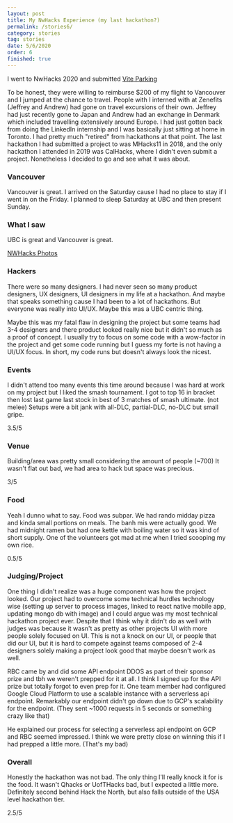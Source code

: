 ```yaml
---
layout: post
title: My NwHacks Experience (my last hackathon?)
permalink: /stories6/
category: stories
tag: stories
date: 5/6/2020
order: 6
finished: true
---
```


I went to NwHacks 2020 and submitted [Vite Parking](https://devpost.com/software/viteparking)

To be honest, they were willing to reimburse $200 of my flight to Vancouver and I jumped at the chance to travel. People with I interned with at Zenefits (Jeffrey and Andrew) had gone on travel excursions of their own. Jeffrey had just recently gone to Japan and Andrew had an exchange in Denmark which included travelling extensively around Europe. I had just gotten back from doing the LinkedIn internship and I was basically just sitting at home in Toronto. I had pretty much "retired" from hackathons at that point. The last hackathon I had submitted a project to was MHacks11 in 2018, and the only hackathon I attended in 2019 was CalHacks, where I didn't even submit a project. Nonetheless I decided to go and see what it was about.

### Vancouver

Vancouver is great. I arrived on the Saturday cause I had no place to stay if I went in on the Friday. I planned to sleep Saturday at UBC and then present Sunday.

### What I saw

UBC is great and Vancouver is great.

[NWHacks Photos](/nwhacks)

### Hackers

There were so many designers. I had never seen so many product designers, UX designers, UI designers in my life at a hackathon. And maybe that speaks something cause I had been to a lot of hackathons. But everyone was really into UI/UX. Maybe this was a UBC centric thing.

Maybe this was my fatal flaw in designing the project but some teams had 3-4 designers and there product looked really nice but it didn't so much as a proof of concept. I usually try to focus on some code with a wow-factor in the project and get some code running but I guess my forte is not having a UI/UX focus. In short, my code runs but doesn't always look the nicest.

### Events

I didn't attend too many events this time around because I was hard at work on my project but I liked the smash tournament. I got to top 16 in bracket then lost last game last stock in best of 3 matches of smash ultimate. (not melee) Setups were a bit jank with all-DLC, partial-DLC, no-DLC but small gripe.

3.5/5

### Venue

Building/area was pretty small considering the amount of people (~700) It wasn't flat out bad, we had area to hack but space was precious.

3/5

### Food

Yeah I dunno what to say. Food was subpar. We had rando midday pizza and kinda small portions on meals. The banh mis were actually good. We had midnight ramen but had one kettle with boiling water so it was kind of short supply. One of the volunteers got mad at me when I tried scooping my own rice.

0.5/5

### Judging/Project

One thing I didn't realize was a huge component was how the project looked. Our project had to overcome some technical hurdles technology wise (setting up server to process images, linked to react native mobile app, updating mongo db with image) and I could argue was my most technical hackathon project ever. Despite that I think why it didn't do as well with judges was because it wasn't as pretty as other projects UI with more people solely focused on UI. This is not a knock on our UI, or people that did our UI, but it is hard to compete against teams composed of 2-4 designers solely making a project look good that maybe doesn't work as well.

RBC came by and did some API endpoint DDOS as part of their sponsor prize and tbh we weren't prepped for it at all. I think I signed up for the API prize but totally forgot to even prep for it. One team member had configured Google Cloud Platform to use a scalable instance with a serverless api endpoint. Remarkably our endpoint didn't go down due to GCP's scalability for the endpoint. (They sent ~1000 requests in 5 seconds or something crazy like that)

He explained our process for selecting a serverless api endpoint on GCP and RBC seemed impressed. I think we were pretty close on winning this if I had prepped a little more. (That's my bad)

### Overall

Honestly the hackathon was not bad. The only thing I'll really knock it for is the food. It wasn't Qhacks or UofTHacks bad, but I expected a little more. Definitely second behind Hack the North, but also falls outside of the USA level hackathon tier.

2.5/5
